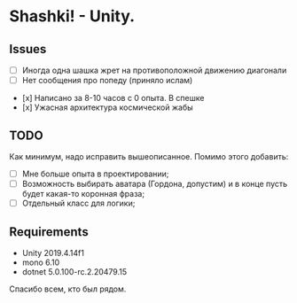 # Shashki! - Unity.

## Issues

 - [ ] Иногда одна шашка жрет на противоположной движению диагонали
 - [ ] Нет сообщения про попеду (приняло ислам)
 - [х] Написано за 8-10 часов с 0 опыта. В спешке
 - [х] Ужасная архитектура космической жабы

## TODO
Как минимум, надо исправить вышеописанное. Помимо этого добавить:
 - [ ] Мне больше опыта в проектировании;
 - [ ] Возможность выбирать аватара (Гордона, допустим) и в конце пусть будет какая-то коронная фраза;
 - [ ] Отдельный класс для логики;

## Requirements
 * Unity 2019.4.14f1 
 * mono 6.10
 * dotnet 5.0.100-rc.2.20479.15



Спасибо всем, кто был рядом.
